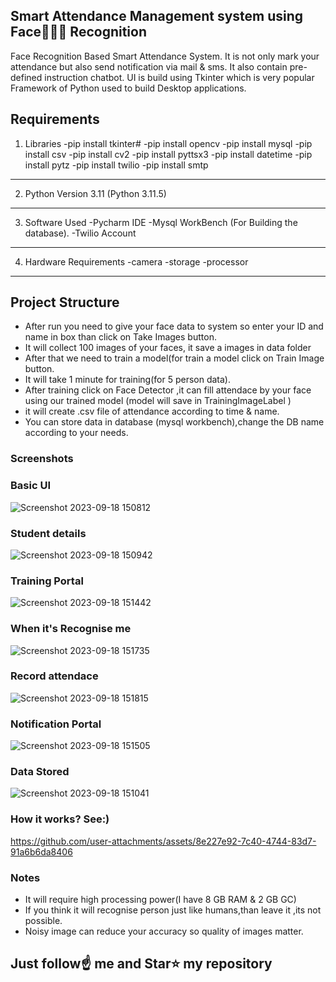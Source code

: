 ##  Smart Attendance Management system using Face👦🏻👧 Recognition 
Face Recognition Based Smart Attendance System. It is not only mark your attendance but also send notification via mail & sms. It also contain pre-defined instruction chatbot. UI is build using Tkinter which is very popular Framework of Python used to build Desktop applications.

Requirements
----------------------------------
1) Libraries
-pip install tkinter#
-pip install opencv
-pip install mysql
-pip install csv
-pip install cv2
-pip install pyttsx3
-pip install datetime
-pip install pytz
-pip install twilio
-pip install smtp
-----------------------------------
2) Python Version 3.11 (Python 3.11.5)
-----------------------------------
3) Software Used
-Pycharm IDE
-Mysql WorkBench (For Building the database).
-Twilio Account
-----------------------------------
4) Hardware Requirements
-camera
-storage
-processor
-----------------------------------

## Project Structure

- After run you need to give your face data to system so enter your ID and name in box than click on Take Images button.
- It will collect 100 images of your faces, it save a images in data folder
- After that we need to train a model(for train a model click on Train Image button.
- It will take 1 minute for training(for 5 person data).
- After training click on Face Detector ,it can fill attendace by your face using our trained model (model will save in TrainingImageLabel )
- it will create .csv file of attendance according to time & name.
- You can store data in database (mysql workbench),change the DB name according to your needs.

### Screenshots

### Basic UI
![Screenshot 2023-09-18 150812](https://github.com/user-attachments/assets/153ccf66-e16e-4db1-a8de-6f102b8037ee)

### Student details
![Screenshot 2023-09-18 150942](https://github.com/user-attachments/assets/2e7f3835-b4fa-45f3-a5ec-953102a5e291)

### Training Portal
![Screenshot 2023-09-18 151442](https://github.com/user-attachments/assets/7eec5239-4019-4df0-b357-38baffde26be)

### When it's Recognise me
![Screenshot 2023-09-18 151735](https://github.com/user-attachments/assets/c50fc047-23b8-475e-b6aa-7e134aac8417)


### Record attendace
![Screenshot 2023-09-18 151815](https://github.com/user-attachments/assets/a3637ada-38e0-404e-be1a-310ad84371fc)


### Notification Portal
![Screenshot 2023-09-18 151505](https://github.com/user-attachments/assets/e9e211e5-2fb6-45b8-a2a2-79e65167539b)


### Data Stored
![Screenshot 2023-09-18 151041](https://github.com/user-attachments/assets/2f7415d2-9d86-45f7-bf31-f2929b8efe0f)

### How it works? See:)
https://github.com/user-attachments/assets/8e227e92-7c40-4744-83d7-91a6b6da8406




### Notes
- It will require high processing power(I have 8 GB RAM & 2 GB GC)
- If you think it will recognise person just like humans,than leave it ,its not possible.
- Noisy image can reduce your accuracy so quality of images matter.

## Just follow☝️ me and Star⭐ my repository 
